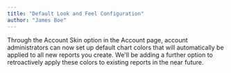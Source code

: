 ```yaml
---
title: "Default Look and Feel Configuration"
author: "James Boe"
---
```

Through the Account Skin option in the Account page, account administrators can now set up default chart colors that will automatically be applied to all new reports you create.<!--more--> We'll be adding a further option to retroactively apply these colors to existing reports in the near future.